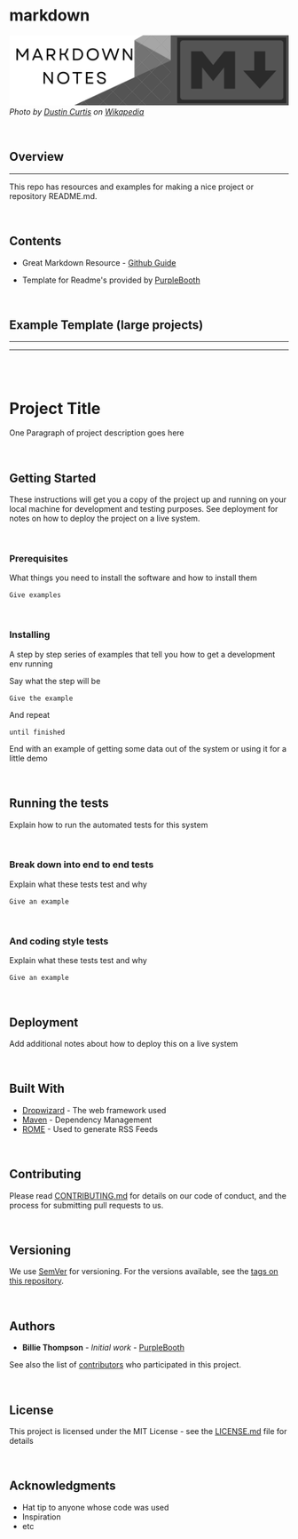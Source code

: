 # markdown  

![Markdown Banner](./images/markdown-banner.png)  
<cite>Photo by [Dustin Curtis](https://en.wikipedia.org/wiki/Markdown#/media/File:Markdown-mark.svg) on [Wikapedia](https://en.wikipedia.org/wiki/Markdown)</cite>  

<br>

## Overview
<hr>  

This repo has resources and examples for making a nice project or repository README.md.  

<br>  

## Contents  

*  Great Markdown Resource - [Github Guide](
https://guides.github.com/features/mastering-markdown/ )

*  Template for Readme's
provided by [PurpleBooth](https://gist.github.com/PurpleBooth)  

<br>

## Example Template (large projects)  
<hr>
<hr>

<br>
<br>

# Project Title

One Paragraph of project description goes here

<br>

## Getting Started

These instructions will get you a copy of the project up and running on your local machine for development and testing purposes. See deployment for notes on how to deploy the project on a live system.

<br>

### Prerequisites

What things you need to install the software and how to install them

```
Give examples
```
<br>

### Installing

A step by step series of examples that tell you how to get a development env running

Say what the step will be

```
Give the example
```

And repeat

```
until finished
```

End with an example of getting some data out of the system or using it for a little demo

<br>

## Running the tests

Explain how to run the automated tests for this system

<br>

### Break down into end to end tests

Explain what these tests test and why

```
Give an example
```
<br>

### And coding style tests

Explain what these tests test and why

```
Give an example
```
<br>

## Deployment

Add additional notes about how to deploy this on a live system

<br>

## Built With

* [Dropwizard](http://www.dropwizard.io/1.0.2/docs/) - The web framework used
* [Maven](https://maven.apache.org/) - Dependency Management
* [ROME](https://rometools.github.io/rome/) - Used to generate RSS Feeds

<br>

## Contributing

Please read [CONTRIBUTING.md](https://gist.github.com/PurpleBooth/b24679402957c63ec426) for details on our code of conduct, and the process for submitting pull requests to us.

<br>

## Versioning

We use [SemVer](http://semver.org/) for versioning. For the versions available, see the [tags on this repository](https://github.com/your/project/tags). 

<br>

## Authors

* **Billie Thompson** - *Initial work* - [PurpleBooth](https://github.com/PurpleBooth)

See also the list of [contributors](https://github.com/your/project/contributors) who participated in this project.

<br>

## License

This project is licensed under the MIT License - see the [LICENSE.md](LICENSE.md) file for details

<br>

## Acknowledgments

* Hat tip to anyone whose code was used
* Inspiration
* etc
